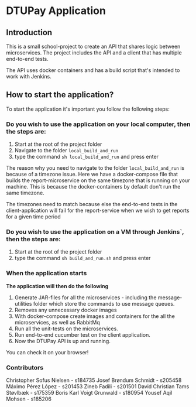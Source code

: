 # DTUPay Application

## Introduction
This is a small school-project to create an API that shares logic between microservices.
The project includes the API and a client that has multiple end-to-end tests.

The API uses docker containers and has a build script that's intended to work with Jenkins.

## How to start the application?
To start the application it's important you follow the following steps:

### Do you wish to use the application on your local computer, then the steps are:

1. Start at the root of the project folder
2. Navigate to the folder ```local_build_and_run```
3. type the command ```sh local_build_and_run``` and press enter

The reason why you need to navigate to the folder ```local_build_and_run``` is because of a 
timezone issue. Here we have a docker-compose file that builds the report-microservice on the same 
timezone that is running on your machine. This is because the docker-containers by default don't run the same timezone.

The timezones need to match because else the end-to-end tests in the client-application will fail for the report-service when we wish to get reports for a given time period
### Do you wish to use the application on a VM through Jenkins`, then the steps are:
1. Start at the root of the project folder
3. type the command ```sh build_and_run.sh``` and press enter

### When the application starts

**The application will then do the following**
1. Generate JAR-files for all the microservices - including the message-utilities folder
which store the commands to use message queues.
2. Removes any unnecessary docker images
3. With docker-compose create images and containers for the all the microservices, as well as RabbitMq
4. Run all the unit-tests on the microservices.
5. Run end-to-end cucumber test on the client application.
6. Now the DTUPay API is up and running.

You can check it on your browser!


### Contributors
Christopher Sofus Nielsen - s184735 
Josef Brøndum Schmidt - s205458 
Máximo Pérez López - s201453 
Zineb Fadili - s201501 
David Christian Tams Støvlbæk - s175359 
Boris Karl Voigt Grunwald - s180954 
Yousef Aqil Mohsen - s185206 

 
